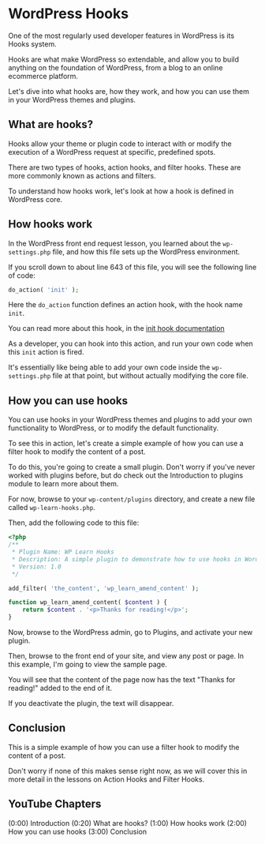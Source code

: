 # WordPress Hooks

One of the most regularly used developer features in WordPress is its Hooks system.

Hooks are what make WordPress so extendable, and allow you to build anything on the foundation of WordPress, from a blog to an online ecommerce platform.

Let's dive into what hooks are, how they work, and how you can use them in your WordPress themes and plugins.

## What are hooks?

Hooks allow your theme or plugin code to interact with or modify the execution of a WordPress request at specific, predefined spots.

There are two types of hooks, action hooks, and filter hooks. These are more commonly known as actions and filters.

To understand how hooks work, let's look at how a hook is defined in WordPress core.

## How hooks work

In the WordPress front end request lesson, you learned about the `wp-settings.php` file, and how this file sets up the WordPress environment.

If you scroll down to about line 643 of this file, you will see the following line of code:

```php
do_action( 'init' );
```

Here the `do_action` function defines an action hook, with the hook name `init`.

You can read more about this hook, in the [init hook documentation](https://developer.wordpress.org/reference/hooks/init/)

As a developer, you can hook into this action, and run your own code when this `init` action is fired.

It's essentially like being able to add your own code inside the `wp-settings.php` file at that point, but without actually modifying the core file.

## How you can use hooks

You can use hooks in your WordPress themes and plugins to add your own functionality to WordPress, or to modify the default functionality.

To see this in action, let's create a simple example of how you can use a filter hook to modify the content of a post.

To do this, you're going to create a small plugin. Don't worry if you've never worked with plugins before, but do check out the Introduction to plugins module to learn more about them.

For now, browse to your `wp-content/plugins` directory, and create a new file called `wp-learn-hooks.php`.

Then, add the following code to this file:

```php
<?php
/**
 * Plugin Name: WP Learn Hooks
 * Description: A simple plugin to demonstrate how to use hooks in WordPress.
 * Version: 1.0
 */

add_filter( 'the_content', 'wp_learn_amend_content' );

function wp_learn_amend_content( $content ) {
    return $content . '<p>Thanks for reading!</p>';
}
```

Now, browse to the WordPress admin, go to Plugins, and activate your new plugin.

Then, browse to the front end of your site, and view any post or page. In this example, I'm going to view the sample page.

You will see that the content of the page now has the text "Thanks for reading!" added to the end of it.

If you deactivate the plugin, the text will disappear.

## Conclusion

This is a simple example of how you can use a filter hook to modify the content of a post. 

Don't worry if none of this makes sense right now, as we will cover this in more detail in the lessons on Action Hooks and Filter Hooks.

## YouTube Chapters

(0:00) Introduction
(0:20) What are hooks?
(1:00) How hooks work
(2:00) How you can use hooks
(3:00) Conclusion
